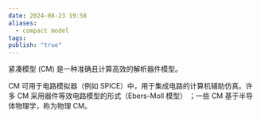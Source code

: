 ```yaml
---
date: 2024-08-23 19:58
aliases:
  - compact model
tags: 
publish: "true"
---
```

紧凑模型 (CM) 是一种准确且计算高效的解析器件模型。

CM 可用于电路模拟器（例如 SPICE）中，用于集成电路的计算机辅助仿真。许多 CM 采用器件等效电路模型的形式（Ebers-Moll 模型） ；一些 CM 基于半导体物理学，称为物理 CM。
